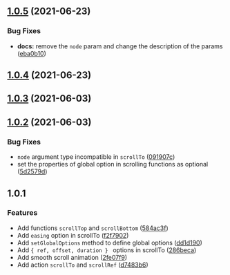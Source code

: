 ## [1.0.5](https://github.com/valmisson/svelte-scrolling/compare/v1.0.4...v1.0.5) (2021-06-23)


### Bug Fixes

* **docs:** remove the `node` param and change the description of the params ([eba0b10](https://github.com/valmisson/svelte-scrolling/commit/eba0b105ffaa7db5ef17ea7ab9aad930fd722eda))



## [1.0.4](https://github.com/valmisson/svelte-scrolling/compare/v1.0.3...v1.0.4) (2021-06-23)



## [1.0.3](https://github.com/valmisson/svelte-scrolling/compare/v1.0.2...v1.0.3) (2021-06-03)



## [1.0.2](https://github.com/valmisson/svelte-scrolling/compare/v1.0.1...v1.0.2) (2021-06-03)


### Bug Fixes

* `node` argument type incompatible in `scrollTo` ([091907c](https://github.com/valmisson/svelte-scrolling/commit/091907c7a704ddb233dd0d5b0631bf3f5912dcf0))
* set the properties of global option in scrolling functions as optional ([5d2579d](https://github.com/valmisson/svelte-scrolling/commit/5d2579d8b1861d60c6711d31d7dc4792175a66a9))



## 1.0.1

### Features

- Add functions `scrollTop` and `scrollBottom` ([584ac3f](https://github.com/valmisson/svelte-scrolling/commit/584ac3f16a4eda4a085d524b8f63c86b373020bc))
- Add `easing` option in scrollTo ([f2f7902](https://github.com/valmisson/svelte-scrolling/commit/f2f7902760d92d5c0c85bf84a59e079e1c3ee6a2))
- Add `setGlobalOptions` method to define global options ([dd1d190](https://github.com/valmisson/svelte-scrolling/commit/dd1d190f7501671f423315f73db321570071b463))
- Add `{ ref, offset, duration } ` options in scrollTo ([286beca](https://github.com/valmisson/svelte-scrolling/commit/286beca5657b8ddbd1346015bfcae174ac7fe3ce))
- Add smooth scroll animation ([2fe07f9](https://github.com/valmisson/svelte-scrolling/commit/2fe07f9b98ef466015447f6b5322177201847f72))
- Add action `scrollTo` and `scrollRef` ([d7483b6](https://github.com/valmisson/svelte-scrolling/commit/d7483b6a50aa192fa0cc67825d1e34536370dc4e))
